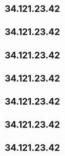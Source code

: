 # 34.121.23.42
# 34.121.23.42
# 34.121.23.42
# 34.121.23.42
# 34.121.23.42
# 34.121.23.42
# 34.121.23.42
